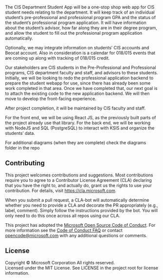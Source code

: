 The CIS Department Student App will be a one-stop shop web app for CIS student needs relating to the department. It will keep track of an individual student’s pre-professional and professional program GPA and the status of the student’s professional program application. It will have information about the student’s advisor, how far along they are in their degree program, and allow the student to fill out the professional program application automatically. 

Optionally, we may integrate information on students’ CIS accounts and Beocat account. Also in consideration is a calendar for 018/015 events that are coming up along with tracking of 018/015 credit. 

Our stakeholders are CIS students in the Pre-Professional and Professional programs, CIS department faculty and staff, and advisors to these students. Initially, we will be looking to redo the professional application backend to prepare the student webapp for use, since there has already been some work completed in that area. Once we have completed that, our next goal is to attach the existing code to the new application backend. We will then move to develop the front-facing experience.  

After project completion, it will be maintained by CIS faculty and staff. 

For the front end, we will be using React JS, as the previously built parts of the project already use that library. For the back end, we will be working with NodeJS and SQL (PostgreSQL) to interact with KSIS and organize the students’ data. 

For additional diagrams (when they are complete) check the diagrams folder in the repo

## Contributing

This project welcomes contributions and suggestions.  Most contributions require you to agree to a
Contributor License Agreement (CLA) declaring that you have the right to, and actually do, grant us
the rights to use your contribution. For details, visit https://cla.microsoft.com.

When you submit a pull request, a CLA-bot will automatically determine whether you need to provide
a CLA and decorate the PR appropriately (e.g., label, comment). Simply follow the instructions
provided by the bot. You will only need to do this once across all repos using our CLA.

This project has adopted the [Microsoft Open Source Code of Conduct](https://opensource.microsoft.com/codeofconduct/).
For more information see the [Code of Conduct FAQ](https://opensource.microsoft.com/codeofconduct/faq/) or
contact [opencode@microsoft.com](mailto:opencode@microsoft.com) with any additional questions or comments.

## License

Copyright © Microsoft Corporation All rights reserved.<br />
Licensed under the MIT License. See LICENSE in the project root for license information.
